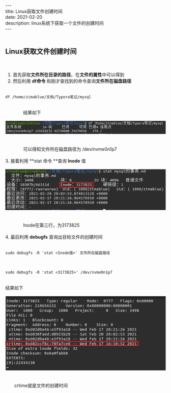 ---&emsp;  
title: Linux获取文件创建时间&emsp;  
date: ‎2021-0‎2‎-20&emsp;  
description: linux系统下获取一个文件的创建时间&emsp;  
---&emsp;  
&emsp;  
## Linux获取文件创建时间&emsp;  
&emsp;  
1. 首先获取**文件所在目录的路径**，在**文件的属性**中可以得到&emsp;  
2. 然后利用 **df命令** 和刚才查找到的命令查询**文件所在磁盘路径**&emsp;  
&emsp;  
```
df /home/zimablue/文档/Typora笔记/mysql
```
&emsp;  
&emsp;&emsp;&emsp;&emsp;结果如下&emsp;  
&emsp;  
![1](Linux获取文件创建时间/1.png)&emsp;  
&emsp;  
&emsp;&emsp;&emsp;&emsp;可以得知文件所在磁盘路径为 /dev/nvme0n1p7&emsp;  
&emsp;  
3. 接着利用 **stat 命令 **查询 **Inode** 值&emsp;  
&emsp;  
![1](Linux获取文件创建时间/2.png)&emsp;  
&emsp;  
&emsp;&emsp;&emsp;&emsp;Inode在第三行，为3173825&emsp;  
&emsp;  
4. 最后利用 **debugfs** 查询出目标文件的创建时间&emsp;  
&emsp;  
   ```
   sudo debugfs -R 'stat <Inode值>' 文件所在磁盘路径
   ```
&emsp;  
   ```
   sudo debugfs -R 'stat <3173825>' /dev/nvme0n1p7
   ```
&emsp;  
   结果如下&emsp;  
   &emsp;  
   ![1](Linux获取文件创建时间/3.png)&emsp;  
   &emsp;  
   &emsp;&emsp;crtime就是文件的创建时间&emsp;  
&emsp;  
&emsp;  
